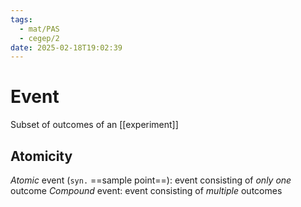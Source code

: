 ```yaml
---
tags:
  - mat/PAS
  - cegep/2
date: 2025-02-18T19:02:39
---
```


# Event

Subset of outcomes of an [[experiment]]

## Atomicity

*Atomic* event (`syn.` ==sample point==): event consisting of *only one* outcome
*Compound* event: event consisting of *multiple* outcomes